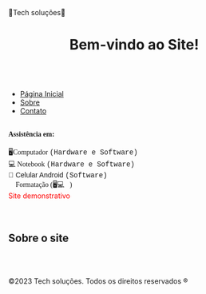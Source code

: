 <head>🚀Tech soluções🚀 <head>
    
</head> <body>
    <header>
     <h1>Bem-vindo ao Site!</h1>
    </header> <nav>
        <ul>   
            <br  >
<li><a href="#">Página
            Inicial</a></li> <li><a
            href="#">Sobre</a></li> <li><a
            href="#">Contato</a></li>
        </ul> </nav> <main>
        <section> 
            <br  >
            <font face="Times new roman"><strong>Assistência em:  </strong> </font> <br />
            <br />
            <font face="Times new roman"> 🖥️Computador <font face="Courier">(Hardware e Software) </font> </font> <br />    
            <font face="Times new roman"> 💻 Notebook <font face="Courier">(Hardware e Software) </font> </font> <br />    
       <font face="Arial">📱 Celular Android <font face="Courier">(Software) </font> </font> <br /> 
  <font face="Times new roman">💽 Formatação (🖥️💻📱)</font> <br />    
            <font color="#FF0000">Site demonstrativo</font>
 <footer>
<br>
     <br>
<h2> <font>Sobre o site </font> </h2>
       <br  />
       <br  />
<p>&copy;2023 Tech soluções. Todos
    os direitos reservados ®    <img src="images/selo.png />    </p>   </footer>

